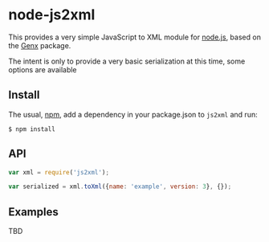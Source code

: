 node-js2xml
===========

This provides a very simple JavaScript to XML module for [node.js][node], based on the [Genx][genx] package.

[node]: http://nodejs.org/
[npm]: http://npmjs.org/
[genx]: http://www.tbray.org/ongoing/When/200x/2004/02/20/GenxStatus

The intent is only to provide a very basic serialization at this time, some options are available

Install
-------

The usual, [npm][npm], add a dependency in your package.json to 
<code>js2xml</code> and run:

    $ npm install
API
---

```javascript
var xml = require('js2xml');

var serialized = xml.toXml({name: 'example', version: 3}, {});
```

Examples
--------

TBD

